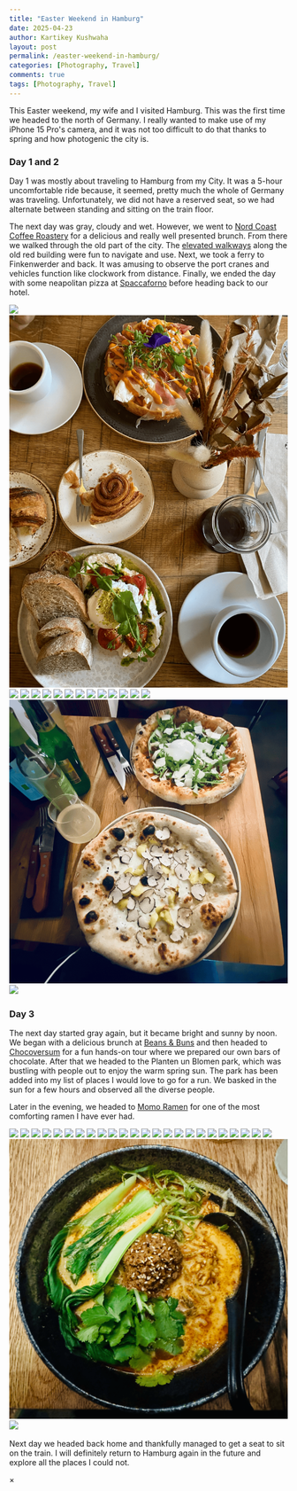 ```yaml
---
title: "Easter Weekend in Hamburg"
date: 2025-04-23
author: Kartikey Kushwaha
layout: post
permalink: /easter-weekend-in-hamburg/
categories: [Photography, Travel]
comments: true
tags: [Photography, Travel]
---
```


This Easter weekend, my wife and I visited Hamburg. This was the first time we headed to the north of Germany. I really 
wanted to make use of my iPhone 15 Pro's camera, and it was not too difficult to do that thanks to spring and 
how photogenic the city is.  

<h3>Day 1 and 2</h3>

Day 1 was mostly about traveling to Hamburg from my City. It was a 5-hour uncomfortable ride because, it seemed, 
pretty much the whole of Germany was traveling. Unfortunately, we did not have a reserved seat, so we had alternate
between standing and sitting on the train floor.

The next day was gray, cloudy and wet. However, we went to [Nord Coast Coffee Roastery](https://www.nordcoast-coffee.shop/) for a delicious 
and really well presented brunch. From there we walked through the old part of the city. The [elevated walkways](https://urbangreenbluegrids.com/measures/measures-at-the-town-or-city-level/raised-evacuation-routes-and-paths/)
along the old red building were fun to navigate and use. Next, we took a ferry to Finkenwerder and back. It was amusing
to observe the port cranes and vehicles function like clockwork from distance. Finally, we ended the day with some 
neapolitan pizza at [Spaccaforno](https://spaccaforno.de/) before heading back to our hotel.

<div class="masonry-gallery">
  <img src="/assets/images/easter-hamburg/day1&2/001.png" onclick="openModal(this)">
  <img src="/assets/images/easter-hamburg/day1&2/002.png" onclick="openModal(this)">
  <img src="/assets/images/easter-hamburg/day1&2/003.png" onclick="openModal(this)">
  <img src="/assets/images/easter-hamburg/day1&2/004.png" onclick="openModal(this)">
  <img src="/assets/images/easter-hamburg/day1&2/005.png" onclick="openModal(this)">
  <img src="/assets/images/easter-hamburg/day1&2/006.png" onclick="openModal(this)">
  <img src="/assets/images/easter-hamburg/day1&2/007.png" onclick="openModal(this)">
  <img src="/assets/images/easter-hamburg/day1&2/008.png" onclick="openModal(this)">
  <img src="/assets/images/easter-hamburg/day1&2/009.png" onclick="openModal(this)">
  <img src="/assets/images/easter-hamburg/day1&2/010.png" onclick="openModal(this)">
  <img src="/assets/images/easter-hamburg/day1&2/011.png" onclick="openModal(this)">
  <img src="/assets/images/easter-hamburg/day1&2/012.png" onclick="openModal(this)">
  <img src="/assets/images/easter-hamburg/day1&2/013.png" onclick="openModal(this)">
  <img src="/assets/images/easter-hamburg/day1&2/014.png" onclick="openModal(this)">
  <img src="/assets/images/easter-hamburg/day1&2/015.png" onclick="openModal(this)">
  <img src="/assets/images/easter-hamburg/day1&2/016.png" onclick="openModal(this)">
  <img src="/assets/images/easter-hamburg/day1&2/017.png" onclick="openModal(this)">
</div>

<h3>Day 3</h3>

The next day started gray again, but it became bright and sunny by noon. We began with a delicious brunch at [Beans & Buns](https://beansnbuns.de/) 
and then headed to [Chocoversum](https://www.chocoversum.de/en/home/) for a fun hands-on tour where we prepared our own bars of chocolate.
After that we headed to the Planten un Blomen park, which was bustling with people out to enjoy the warm spring sun. The park has been added into my list of places 
I would love to go for a run. We basked in the sun for a few hours and observed all the diverse people.

Later in the evening, we headed to [Momo Ramen](https://www.momo-ramen.de) for one of the most comforting ramen I have ever had.    

<div class="masonry-gallery">
  <img src="/assets/images/easter-hamburg/day3/1.png" onclick="openModal(this)">
  <img src="/assets/images/easter-hamburg/day3/2.png" onclick="openModal(this)">
  <img src="/assets/images/easter-hamburg/day3/3.png" onclick="openModal(this)">
  <img src="/assets/images/easter-hamburg/day3/4.png" onclick="openModal(this)">
  <img src="/assets/images/easter-hamburg/day3/5.png" onclick="openModal(this)">
  <img src="/assets/images/easter-hamburg/day3/6.png" onclick="openModal(this)">
  <img src="/assets/images/easter-hamburg/day3/7.png" onclick="openModal(this)">
  <img src="/assets/images/easter-hamburg/day3/8.png" onclick="openModal(this)">
  <img src="/assets/images/easter-hamburg/day3/9.png" onclick="openModal(this)">
  <img src="/assets/images/easter-hamburg/day3/10.png" onclick="openModal(this)">
  <img src="/assets/images/easter-hamburg/day3/11.png" onclick="openModal(this)">
  <img src="/assets/images/easter-hamburg/day3/12.png" onclick="openModal(this)">
  <img src="/assets/images/easter-hamburg/day3/13.png" onclick="openModal(this)">
  <img src="/assets/images/easter-hamburg/day3/14.png" onclick="openModal(this)">
  <img src="/assets/images/easter-hamburg/day3/15.png" onclick="openModal(this)">
  <img src="/assets/images/easter-hamburg/day3/16.png" onclick="openModal(this)">
  <img src="/assets/images/easter-hamburg/day3/17.png" onclick="openModal(this)">
  <img src="/assets/images/easter-hamburg/day3/18.png" onclick="openModal(this)">
  <img src="/assets/images/easter-hamburg/day3/19.png" onclick="openModal(this)">
  <img src="/assets/images/easter-hamburg/day3/20.png" onclick="openModal(this)">
  <img src="/assets/images/easter-hamburg/day3/21.png" onclick="openModal(this)">
  <img src="/assets/images/easter-hamburg/day3/22.png" onclick="openModal(this)">
  <img src="/assets/images/easter-hamburg/day3/23.png" onclick="openModal(this)">
  <img src="/assets/images/easter-hamburg/day3/24.png" onclick="openModal(this)">
  <img src="/assets/images/easter-hamburg/day3/25.png" onclick="openModal(this)">
  <img src="/assets/images/easter-hamburg/day3/26.png" onclick="openModal(this)">
</div>

Next day we headed back home and thankfully managed to get a seat to sit on the train. 
I will definitely return to Hamburg again in the future and explore all the places I could not.  

<!-- Modal for full-size image -->
<div id="imageModal" class="modal" onclick="closeModal()">
  <span class="close">&times;</span>
  <img class="modal-content" id="modalImage">
</div>